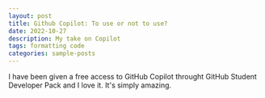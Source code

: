 ```yaml
---
layout: post
title: Github Copilot: To use or not to use?
date: 2022-10-27
description: My take on Copilot
tags: formatting code
categories: sample-posts
---
```

I have been given a free access to GitHub Copilot throught GitHub Student Developer Pack and I love it. It's simply amazing.
